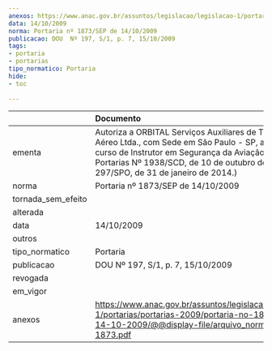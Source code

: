 ```yaml
---
anexos: https://www.anac.gov.br/assuntos/legislacao/legislacao-1/portarias/portarias-2009/portaria-no-1873-sep-de-14-10-2009/@@display-file/arquivo_norma/PA2009-1873.pdf
data: 14/10/2009
norma: Portaria nº 1873/SEP de 14/10/2009
publicacao: DOU  Nº 197, S/1, p. 7, 15/10/2009
tags:
- portaria
- portarias
tipo_normatico: Portaria
hide: 
- toc 
 
---
```


|                    | Documento                                                                                                                                                                                                                                                   |
|:-------------------|:------------------------------------------------------------------------------------------------------------------------------------------------------------------------------------------------------------------------------------------------------------|
| ementa             | Autoriza a ORBITAL Serviços Auxiliares de Transporte Aéreo Ltda., com Sede em São Paulo - SP, a ministrar o curso de Instrutor em Segurança da Aviação Civil.(Ver Portarias Nº 1938/SCD, de 10 de outubro de 2011, e Nº 297/SPO, de 31 de janeiro de 2014.) |
| norma              | Portaria nº 1873/SEP de 14/10/2009                                                                                                                                                                                                                          |
| tornada_sem_efeito |                                                                                                                                                                                                                                                             |
| alterada           |                                                                                                                                                                                                                                                             |
| data               | 14/10/2009                                                                                                                                                                                                                                                  |
| outros             |                                                                                                                                                                                                                                                             |
| tipo_normatico     | Portaria                                                                                                                                                                                                                                                    |
| publicacao         | DOU  Nº 197, S/1, p. 7, 15/10/2009                                                                                                                                                                                                                          |
| revogada           |                                                                                                                                                                                                                                                             |
| em_vigor           |                                                                                                                                                                                                                                                             |
| anexos             | https://www.anac.gov.br/assuntos/legislacao/legislacao-1/portarias/portarias-2009/portaria-no-1873-sep-de-14-10-2009/@@display-file/arquivo_norma/PA2009-1873.pdf                                                                                           |